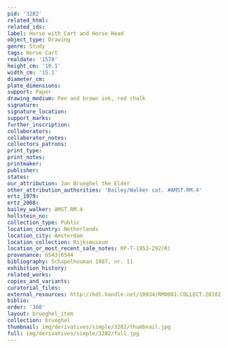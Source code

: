 ```yaml
---
pid: '3282'
related_html: 
related_ids: 
label: Horse with Cart and Horse Head
object_type: Drawing
genre: Study
tags: Horse Cart
realdate: '1578'
height_cm: '10.1'
width_cm: '15.1'
diameter_cm: 
plate_dimensions: 
support: Paper
drawing_medium: Pen and brown ink, red chalk
signature: 
signature_location: 
support_marks: 
further_inscription: 
collaborators: 
collaborator_notes: 
collectors_patrons: 
print_type: 
print_notes: 
printmaker: 
publisher: 
states: 
our_attribution: Jan Brueghel the Elder
other_attribution_authorities: 'Bailey/Walker cat. #AMST.RM.4'
ertz_1979: 
ertz_2008: 
bailey_walker: AMST.RM.4
hollstein_no: 
collection_type: Public
location_country: Netherlands
location_city: Amsterdam
location_collection: Rijksmuseum
location_or_most_recent_sale_notes: RP-T-1953-292(R)
provenance: 6543|6544
bibliography: Schapelhouman 1987, nr. 11
exhibition_history: 
related_works: 
copies_and_variants: 
curatorial_files: 
external_resources: http://hdl.handle.net/10934/RM0001.COLLECT.28102
biblio: 
order: '360'
layout: brueghel_item
collection: brueghel
thumbnail: img/derivatives/simple/3282/thumbnail.jpg
full: img/derivatives/simple/3282/full.jpg
---
```

